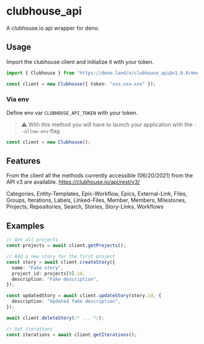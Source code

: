 # clubhouse_api

A clubhouse.io api wrapper for deno.

## Usage

Import the clubhouse client and initialize it with your token.

```ts
import { Clubhouse } from "https://deno.land/x/clubhouse_api@v1.0.0/mod.ts";

const client = new Clubhouse({ token: "xxx-xxx-xxx" });
```

### Via env

Define env var `CLUBHOUSE_API_TOKEN` with your token.

> :warning: With this method you will have to launch your application with the
> `--allow-env` flag

```ts
const client = new Clubhouse();
```

## Features

From the client all the methods currently accessible (06/20/2021) from the API
v3 are available. https://clubhouse.io/api/rest/v3/

Categories, Entity-Templates, Epic-Workflow, Epics, External-Link, Files,
Groups, Iterations, Labels, Linked-Files, Member, Members, Milestones, Projects,
Repositories, Search, Stories, Story-Links, Workflows

## Examples

```ts
// Get all projects
const projects = await client.getProjects();

// Add a new story for the first project
const story = await client.createStory({
  name: "Fake story",
  project_id: projects[0].id,
  description: "Fake description",
});

const updatedStory = await client.updateStory(story.id, {
  description: "Updated fake description",
});

await client.deleteStory(/* ... */);

// Get iterations
const iterations = await client.getIterations();
```
